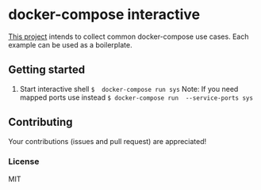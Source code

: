 # docker-compose interactive
[This project](https://github.com/chrvadala/docker-compose-examples)
intends to collect common docker-compose use cases.
Each example can be used as a boilerplate.

## Getting started

1. Start interactive shell ` $  docker-compose run sys `
   Note: If you need mapped ports use instead `$ docker-compose run  --service-ports sys `

## Contributing
Your contributions (issues and pull request) are appreciated!

### License
MIT
